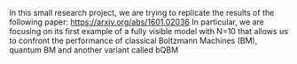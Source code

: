 In this small research project, we are trying to replicate the results of the following paper: https://arxiv.org/abs/1601.02036
In particular, we are focusing on its first example of a fully visible model with N=10 that allows us to confront the performance of classical Boltzmann Machines (BM), quantum BM and another variant called bQBM
